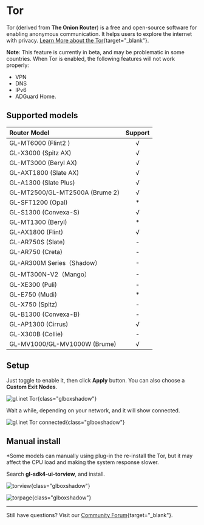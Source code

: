 # Tor

Tor (derived from **The Onion Router**) is a free and open-source software for enabling anonymous communication. It helps users to explore the internet with privacy. [Learn More about the Tor](https://www.torproject.org/){target="_blank"}.

**Note**: This feature is currently in beta, and may be problematic in some countries. When Tor is enabled, the following features will not work properly: 

  - VPN
  - DNS
  - IPv6
  - ADGuard Home.

## Supported models

| Router Model                   | Support   |
| :----------------------------- | :-------: |
| GL-MT6000 (Flint2 )            | √         |
| GL-X3000 (Spitz AX)            | √         |
| GL-MT3000 (Beryl AX)           | √         |
| GL-AXT1800 (Slate AX)          | √         |
| GL-A1300 (Slate Plus)          | √         |
| GL-MT2500/GL-MT2500A (Brume 2) | √         |
| GL-SFT1200 (Opal)              | *         |
| GL-S1300 (Convexa-S)           | √         |
| GL-MT1300 (Beryl)              | *         |
| GL-AX1800 (Flint)              | √         |
| GL-AR750S (Slate)              | -         |
| GL-AR750 (Creta)               | -         |
| GL-AR300M Series（Shadow）     | -         |
| GL-MT300N-V2（Mango）          | -         |
| GL-XE300 (Puli)                | -         |
| GL-E750 (Mudi)                 | *         |
| GL-X750 (Spitz)                | -         |
| GL-B1300 (Convexa-B)           | -         |
| GL-AP1300 (Cirrus)             | √         |
| GL-X300B (Collie)              | -         |
| GL-MV1000/GL-MV1000W (Brume)   | √         |

## Setup

Just toggle to enable it, then click **Apply** button. You can also choose a **Custom Exit Nodes**.

![gl.inet Tor](https://static.gl-inet.com/docs/router/en/4/tutorials/tor/tor.png){class="glboxshadow"}

Wait a while, depending on your network, and it will show connected.

![gl.inet Tor connected](https://static.gl-inet.com/docs/router/en/4/tutorials/tor/tor_connected.png){class="glboxshadow"}

## Manual install

*Some models can manually using plug-in the re-install the Tor, but it may affect the CPU load and making the system response slower.

Search **gl-sdk4-ui-torview**, and install.

![torview](https://static.gl-inet.com/docs/router/en/4/tutorials/tor/torview.jpg){class="glboxshadow"}

![torpage](https://static.gl-inet.com/docs/router/en/4/tutorials/tor/torpage.jpg){class="glboxshadow"}

---

Still have questions? Visit our [Community Forum](https://forum.gl-inet.com){target="_blank"}.
